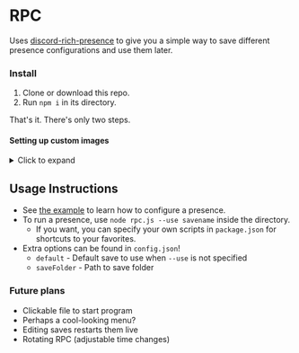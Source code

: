 # RPC
Uses [discord-rich-presence](https://github.com/devsnek/discord-rich-presence) to give you a simple way to save different presence configurations and use them later.

### Install
1. Clone or download this repo.
1. Run `npm i` in its directory.

That's it. There's only two steps.

#### Setting up custom images
<details>
  <summary>Click to expand</summary>

  1. Go to the [developers page](https://discordapp.com/developers/applications/me) and create an application.
  1. Scroll down to where it says in big bold letters "Rich Presence", and enable it.
  1. Upload your images. Their names will be what to specify in the config as "largeImageName" and "smallImageName". Remember to save it!
  1. Scroll up and grab its client ID. This is what you put as the first option in your saves.
</details>

## Usage Instructions

- See [the example](./saves/example.js) to learn how to configure a presence.
- To run a presence, use `node rpc.js --use savename` inside the directory.
  - If you want, you can specify your own scripts in `package.json` for shortcuts to your favorites.
- Extra options can be found in `config.json`!
  - `default` - Default save to use when `--use` is not specified
  - `saveFolder` - Path to save folder

### Future plans
- Clickable file to start program
- Perhaps a cool-looking menu?
- Editing saves restarts them live
- Rotating RPC (adjustable time changes)
